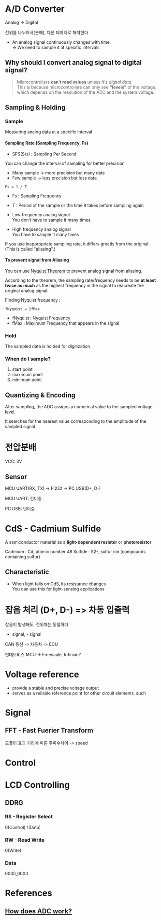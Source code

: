 # A/D Converter

Analog -> Digital

전위를 나누어서(분해), 다른 데이터로 해석한다

- An analog signal continuously changes with time.  
  => We need to sample it at specific intervals

## Why should I convert analog signal to digital signal?

> Microcontrollers **can't read values** unless _it's digital data._  
> This is because microcontrollers can only see **"levels"** of the voltage,  
> which depends on the resolution of the ADC and the system voltage.

## Sampling & Holding

### Sample

Measuring analog data at a specific interval

#### Sampling Rate (Sampling Frequency, Fs)

- SPS(S/s) : Sampling Per Second

You can change the interval of sampling for better precision

- Many sample -> more precision but many data
- Few sample -> less precision but less data

`Fs = 1 / T`

- Fs : Sampling Frequency
- T : Period of the sample or the time it takes before sampling again

- Low frequency analog signal  
  You don't have to sample it many times
- High frequency analog signal  
  You have to sample it many times

If you use inappropriate sampling rate, it differs greatly from the original.  
(This is called "aliasing".)

#### To prevent signal from Aliasing

You can use [Nyquist Theorem](https://en.wikipedia.org/wiki/Nyquist%E2%80%93Shannon_sampling_theorem) to prevent analog signal from aliasing.

According to the theorem, the sampling rate/frequency needs to be **at least twice as much** as the highest frequency in the signal to reacreate the original analog signal.

Finding Nyquist frequency :

`fNyquist = 2fMax`

- fNyquist : Nyquist Frequency
- fMax : Maximum Frequency that appears in the signal

### Hold

The sampled data is holded for digitization

### When do I sample?

1. start point
2. maximum point
3. minimum point

## Quantizing & Encoding

After sampling, the ADC assigns a numerical value to the sampled voltage level.

It searches for the nearest value corresponding to the amplitude of the sampled signal

# 전압분배

VCC: 3V

## Sensor

MCU UART(RX, TX) -> FI232 -> PC USB(D+, D-)

MCU UART: 전이중

PC USB: 반이중

# CdS - Cadmium Sulfide

A semiconductor material as a **light-dependent resistor** or **photoresistor**

Cadmium : Cd, atomic number 48
Sulfide : S2-, sulfur ion (compounds containing sulfur)

## Characteristic

- When light falls on CdS, its resistance changes  
  You can use this for light-sensing applications

# 잡음 처리 (D+, D-) => 차동 입출력

잡음이 발생해도, 전위차는 동일하다

- signal, - signal

CAN 통신 -> 자동차 -> ECU

현대모비스 MCU -> Freescale, Infinian?

# Voltage reference

- provide a stable and precise voltage output
- serves as a reliable reference point for other circuit elements, such

# Signal

## FFT - Fast Fuerier Transform

도플러 효과
거리에 따른 주파수차이 -> speed

# Control

# LCD Controlling

## DDRG

### RS - Register Select

0(Control)
1(Data)

### RW - Read Write

0(Write)

### Data

0000_0000

# References

## [How does ADC work?](https://www.arrow.com/en/research-and-events/articles/engineering-resource-basics-of-analog-to-digital-converters#:~:text=ADCs%20follow%20a%20sequence%20when%20converting%20analog%20signals,the%20ADC%20are%20its%20sampling%20rate%20and%20resolution.)
